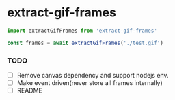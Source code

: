 # extract-gif-frames

```js
import extractGifFrames from 'extract-gif-frames'

const frames = await extractGifFrames('./test.gif')
```

### TODO

* [ ] Remove canvas dependency and support nodejs env.
* [ ] Make event driven(never store all frames internally)
* [ ] README
